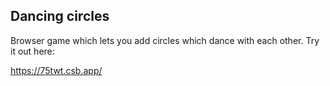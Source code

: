 ## Dancing circles

Browser game which lets you add circles which dance with each other. Try it out here:

https://75twt.csb.app/
